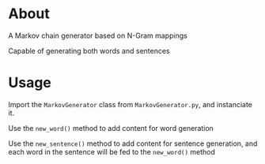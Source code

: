 # About
A Markov chain generator based on N-Gram mappings

Capable of generating both words and sentences

# Usage

Import the `MarkovGenerator` class from `MarkovGenerator.py`, and instanciate it.

Use the `new_word()` method to add content for word generation

Use the `new_sentence()` method to add content for sentence generation, and each
word in the sentence will be fed to the `new_word()` method